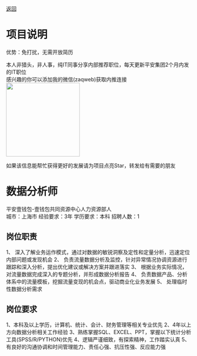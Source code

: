 [返回](../../)

# 项目说明

优势：免打扰，无需开放简历

本人非猎头，非人事，纯IT同事分享内部推荐职位，每天更新平安集团2个月内发的IT职位  
感兴趣的你可以添加我的微信(zaqweb)获取内推连接  
<img src="https://github.com/zaqweb/PA-IT-JOBS/blob/master/WechatICode.jpeg"  height="200" width="200">

如果该信息能帮忙获得更好的发展请为项目点亮Star，转发给有需要的朋友

# 数据分析师
平安壹钱包-壹钱包共同资源中心人力资源部人  
城市：上海市 经验要求：3年 学历要求：本科  招聘人数：1

## 岗位职责
1、	深入了解业务运作模式，通过对数据的敏锐洞察及定性和定量分析，迅速定位内部问题或发现机会
2、	负责流量数据分析及监控，针对异常情况协调资源进行跟踪和深入分析，提出优化建议或解决方案并跟进落实
3、	根据业务实际情况，对流量数据完成深入的专题分析，并形成数据分析报告
4、	负责数据产品、分析体系中的流量模板，挖掘流量变现的机会点，驱动商业化业务发展
5、	处理临时性数据分析需求

## 岗位要求
1、本科及以上学历，计算机、统计、会计、财务管理等相关专业优先
2、4年以上方向数据分析相关工作经验
3、熟练掌握SQL、EXCEL、PPT，掌握以下统计分析工具(SPSS/R/PYTHON)优先
4、逻辑严谨细致，有探索精神，工作踏实认真
5、有良好的沟通协调和时间管理能力、责任心强、抗压性强、反应能力强




